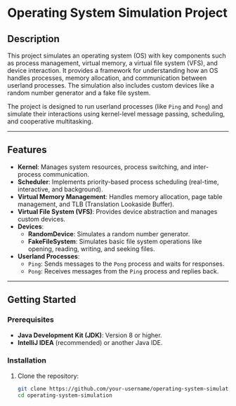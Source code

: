 # Operating System Simulation Project

## Description
This project simulates an operating system (OS) with key components such as process management, virtual memory, a virtual file system (VFS), and device interaction. It provides a framework for understanding how an OS handles processes, memory allocation, and communication between userland processes. The simulation also includes custom devices like a random number generator and a fake file system.

The project is designed to run userland processes (like `Ping` and `Pong`) and simulate their interactions using kernel-level message passing, scheduling, and cooperative multitasking.

---

## Features
- **Kernel**: Manages system resources, process switching, and inter-process communication.
- **Scheduler**: Implements priority-based process scheduling (real-time, interactive, and background).
- **Virtual Memory Management**: Handles memory allocation, page table management, and TLB (Translation Lookaside Buffer).
- **Virtual File System (VFS)**: Provides device abstraction and manages custom devices.
- **Devices**:
  - **RandomDevice**: Simulates a random number generator.
  - **FakeFileSystem**: Simulates basic file system operations like opening, reading, writing, and seeking files.
- **Userland Processes**:
  - `Ping`: Sends messages to the `Pong` process and waits for responses.
  - `Pong`: Receives messages from the `Ping` process and replies back.

---

## Getting Started

### Prerequisites
- **Java Development Kit (JDK)**: Version 8 or higher.
- **IntelliJ IDEA** (recommended) or another Java IDE.

### Installation
1. Clone the repository:
   ```bash
   git clone https://github.com/your-username/operating-system-simulation.git
   cd operating-system-simulation
